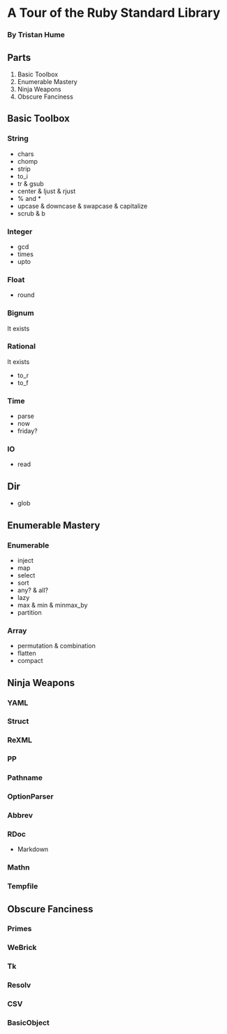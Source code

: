 # A Tour of the Ruby Standard Library
### By Tristan Hume

## Parts

1. Basic Toolbox
2. Enumerable Mastery
3. Ninja Weapons
4. Obscure Fanciness

## Basic Toolbox

### String

- chars
- chomp
- strip
- to_i
- tr & gsub
- center & ljust & rjust
- % and *
- upcase & downcase & swapcase & capitalize
- scrub & b

### Integer

- gcd
- times
- upto

### Float

- round

### Bignum

It exists

### Rational

It exists

- to_r
- to_f

### Time

- parse
- now
- friday?

### IO

- read

## Dir

- glob

## Enumerable Mastery

### Enumerable

- inject
- map
- select
- sort
- any? & all?
- lazy
- max & min & minmax_by
- partition

### Array

- permutation & combination
- flatten
- compact

## Ninja Weapons

### YAML

### Struct

### ReXML

### PP

### Pathname

### OptionParser

### Abbrev

### RDoc

- Markdown

### Mathn

### Tempfile

## Obscure Fanciness

### Primes

### WeBrick

### Tk

### Resolv

### CSV

### BasicObject
